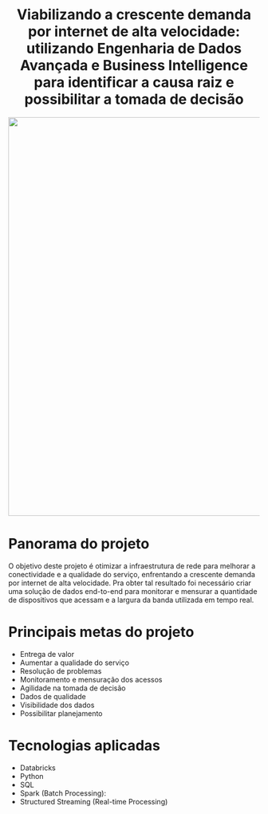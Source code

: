 <h1 align="center">Viabilizando a crescente demanda por internet de alta velocidade: utilizando Engenharia de Dados Avançada e Business Intelligence para identificar a causa raiz e possibilitar a tomada de decisão</h1>

<p align="center">
    <img src="https://vivomeunegocio.com.br/vivo-b2b/wp-content/uploads/2018/11/28151040/vivo-cloud-backup-vivo-empresas.jpg" width="800"/>
</p>


# Panorama do projeto

O objetivo deste projeto é otimizar a infraestrutura de rede para melhorar a conectividade e a qualidade do serviço, enfrentando a crescente demanda por internet de alta velocidade.
Pra obter tal resultado foi necessário criar uma solução de dados end-to-end para monitorar e mensurar a quantidade de dispositivos que acessam e a largura da banda utilizada em tempo real.


# Principais metas do projeto

- Entrega de valor
- Aumentar a qualidade do serviço
- Resolução de problemas
- Monitoramento e mensuração dos acessos
- Agilidade na tomada de decisão
- Dados de qualidade
- Visibilidade dos dados
- Possibilitar planejamento


# Tecnologias aplicadas

- Databricks
- Python
- SQL 
- Spark (Batch Processing):
- Structured Streaming (Real-time Processing)
